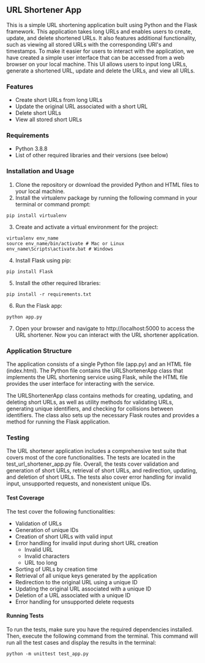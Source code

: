 ## URL Shortener App
This is a simple URL shortening application built using Python and the Flask framework. This application takes long URLs and enables users to create, update, and delete shortened URLs. It also features additional functionality, such as viewing all stored URLs with the corresponding URI's and timestamps. To make it easier for users to interact with the application, we have created a simple user interface that can be accessed from a web browser on your local machine. This UI allows users to input long URLs, generate a shortened URL, update and delete the URLs, and view all URLs.

### Features
* Create short URLs from long URLs
* Update the original URL associated with a short URL
* Delete short URLs
* View all stored short URLs

### Requirements
* Python 3.8.8
* List of other required libraries and their versions (see below)

### Installation and Usage
1. Clone the repository or download the provided Python and HTML files to your local machine.
2. Install the virtualenv package by running the following command in your terminal or command prompt:
```console
pip install virtualenv
```
3. Create and activate a virtual environment for the project:
```console
virtualenv env_name
source env_name/bin/activate # Mac or Linux
env_name\Scripts\activate.bat # Windows
```
4. Install Flask using pip:
```console
pip install Flask
```
5. Install the other required libraries:
```console
pip install -r requirements.txt
```
6. Run the Flask app:
```console
python app.py
```
7. Open your browser and navigate to http://localhost:5000 to access the URL shortener. Now you can interact with the URL shortener application.

### Application Structure
The application consists of a single Python file (app.py) and an HTML file (index.html). The Python file contains the URLShortenerApp class that implements the URL shortening service using Flask, while the HTML file provides the user interface for interacting with the service.

The URLShortenerApp class contains methods for creating, updating, and deleting short URLs, as well as utility methods for validating URLs, generating unique identifiers, and checking for collisions between identifiers. The class also sets up the necessary Flask routes and provides a method for running the Flask application.


### Testing

The URL shortener application includes a comprehensive test suite that covers most of the core functionalities. The tests are located in the test_url_shortener_app.py file. Overall, the tests cover validation and generation of short URLs, retrieval of short URLs, and redirection, updating, and deletion of short URLs. The tests also cover error handling for invalid input, unsupported requests, and nonexistent unique IDs.

#### Test Coverage
The test cover the following functionalities:
* Validation of URLs
* Generation of unique IDs
* Creation of short URLs with valid input
* Error handling for invalid input during short URL creation
    * Invalid URL 
    * Invalid characters
    * URL too long
* Sorting of URLs by creation time
* Retrieval of all unique keys generated by the application
* Redirection to the original URL using a unique ID
* Updating the original URL associated with a unique ID
* Deletion of a URL associated with a unique ID
* Error handling for unsupported delete requests

#### Running Tests

To run the tests, make sure you have the required dependencies installed. Then, execute the following command from the terminal. This command will run all the test cases and display the results in the terminal:
```console
python -m unittest test_app.py
```
